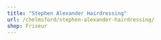 ```yaml
---
title: "Stephen Alexander Hairdressing"
url: /chelmsford/stephen-alexander-hairdressing/
shop: Friseur
---
```

